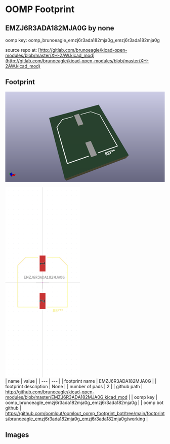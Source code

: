 # OOMP Footprint  
## EMZJ6R3ADA182MJA0G  by none  
  
oomp key: oomp_brunoeagle_emzj6r3ada182mja0g_emzj6r3ada182mja0g  
  
source repo at: [http://gitlab.com/brunoeagle/kicad-open-modules/blob/master/XH-2AW.kicad_mod](http://gitlab.com/brunoeagle/kicad-open-modules/blob/master/XH-2AW.kicad_mod)  
## Footprint  
  
[![working_kicad_pcb_3d.png](working_kicad_pcb_3d_600.png)](working_kicad_pcb_3d.png)  
  
[![working.png](working_600.png)](working.png)  
| name | value | 
| --- | --- | 
| footprint name | EMZJ6R3ADA182MJA0G | 
| footprint description | None | 
| number of pads | 2 | 
| github path | http://github.com/brunoeagle/kicad-open-modules/blob/master/EMZJ6R3ADA182MJA0G.kicad_mod | 
| oomp key | oomp_brunoeagle_emzj6r3ada182mja0g_emzj6r3ada182mja0g | 
| oomp bot github | https://github.com/oomlout/oomlout_oomp_footprint_bot/tree/main/footprints/brunoeagle_emzj6r3ada182mja0g_emzj6r3ada182mja0g/working | 
## Images  
